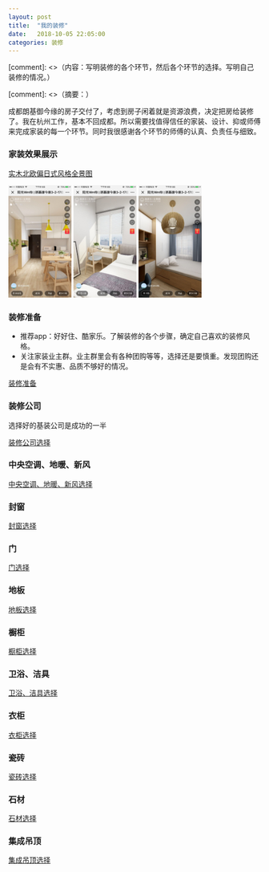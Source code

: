 ```yaml
---
layout: post
title:  "我的装修"
date:   2018-10-05 22:05:00
categories: 装修
---
```


[comment]: <>（内容：写明装修的各个环节，然后各个环节的选择。写明自己装修的情况。）

[comment]: <>（摘要：）


成都朗基御今缘的房子交付了，考虑到房子闲着就是资源浪费，决定把房给装修了。我在杭州工作，基本不回成都。所以需要找值得信任的家装、设计、抑或师傅来完成家装的每一个环节。同时我很感谢各个环节的师傅的认真、负责任与细致。

### 家装效果展示

[实木北欧偏日式风格全景图](https://yun.kujiale.com/design/3FO4FYA7MKQS/show?from=groupmessage&fromqrcode=true&isappinstalled=0)

<img src="https://github.com/constling/constling.github.io/blob/master/images/%E8%A3%85%E4%BF%AE/1.jpg?raw=true?raw=true" width="25%" height="25%"/>
<img src="https://github.com/constling/constling.github.io/blob/master/images/%E8%A3%85%E4%BF%AE/2.jpg?raw=true" width="25%" height="25%"/>
<img src="https://github.com/constling/constling.github.io/blob/master/images/%E8%A3%85%E4%BF%AE/3.jpg?raw=true" width="25%" height="25%"/>


### 装修准备

* 推荐app：好好住、酷家乐。了解装修的各个步骤，确定自己喜欢的装修风格。
* 关注家装业主群。业主群里会有各种团购等等，选择还是要慎重。发现团购还是会有不实惠、品质不够好的情况。

[装修准备]("")

### 装修公司
选择好的基装公司是成功的一半

[装修公司选择]("")

### 中央空调、地暖、新风

[中央空调、地暖、新风选择]("")

### 封窗

[封窗选择]("")

### 门

[门选择]("")

### 地板

[地板选择]("")

### 橱柜

[橱柜选择]("")

### 卫浴、洁具

[卫浴、洁具选择]("")

### 衣柜

[衣柜选择]("")

### 瓷砖

[瓷砖选择]("")

### 石材

[石材选择]("")

### 集成吊顶

[集成吊顶选择]("")








